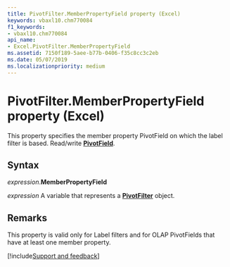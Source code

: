 ```yaml
---
title: PivotFilter.MemberPropertyField property (Excel)
keywords: vbaxl10.chm770084
f1_keywords:
- vbaxl10.chm770084
api_name:
- Excel.PivotFilter.MemberPropertyField
ms.assetid: 7150f189-5aee-b77b-0406-f35c8cc3c2eb
ms.date: 05/07/2019
ms.localizationpriority: medium
---
```



# PivotFilter.MemberPropertyField property (Excel)

This property specifies the member property PivotField on which the label filter is based. Read/write **[PivotField](Excel.PivotField.md)**.


## Syntax

_expression_.**MemberPropertyField**

_expression_ A variable that represents a **[PivotFilter](Excel.PivotFilter.md)** object.


## Remarks

This property is valid only for Label filters and for OLAP PivotFields that have at least one member property.




[!include[Support and feedback](~/includes/feedback-boilerplate.md)]